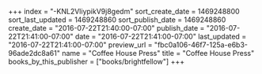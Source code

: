 +++
index = "-KNL2VliypikV9j8gedm"
sort_create_date = 1469248800
sort_last_updated = 1469248860
sort_publish_date = 1469248860
create_date = "2016-07-22T21:40:00-07:00"
publish_date = "2016-07-22T21:41:00-07:00"
date = "2016-07-22T21:41:00-07:00"
last_updated = "2016-07-22T21:41:00-07:00"
preview_url = "fbc0a106-46f7-125a-e6b3-96ade2dc8a61"
name = "Coffee House Press"
title = "Coffee House Press"
books_by_this_publisher = ["books/brightfellow"]
+++
